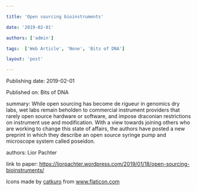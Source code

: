 ---
title: 'Open sourcing bioinstruments'
date: '2019-02-01'
authors: ['admin']
tags:  ['Web Article', 'None', 'Bits of DNA']
layout: 'post'
---
Publishing date: 2019-02-01

Published on: Bits of DNA

summary: While open sourcing has become de rigueur in genomics dry labs, wet labs remain beholden to commercial instrument providers that rarely open source hardware or software, and impose draconian restrictions on instrument use and modification. With a view towards joining others who are working to change this state of affairs, the authors have posted a new preprint in which they describe an open source syringe pump and microscope system called poseidon.

authors: Lior Pachter

link to paper: https://liorpachter.wordpress.com/2019/01/18/open-sourcing-bioinstruments/

Icons made by <a href="https://www.flaticon.com/free-icon/bookshelves_3576884" title="catkuro">catkuro</a> from <a href="https://www.flaticon.com/" title="Flaticon"> www.flaticon.com</a>